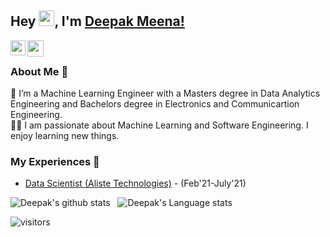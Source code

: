 
## Hey <img src="https://github.com/TheDudeThatCode/TheDudeThatCode/blob/master/Assets/Hi.gif" width="25px" height="25px">, I'm [Deepak Meena!](https://www.linkedin.com/in/deepakkumarmeena/) 

<!--
**isupersky/isupersky** is a ✨ _special_ ✨ repository because its `README.md` (this file) appears on your GitHub profile.

Here are some ideas to get you started:
- 🔭 I’m currently working on ...
- 🌱 I’m currently learning ...
- 👯 I’m looking to collaborate on ...
- 🤔 I’m looking for help with ...
- 💬 Ask me about ...
- 📫 How to reach me: ...
- 😄 Pronouns: ...
- ⚡ Fun fact: ...
-->


<a href="https://www.linkedin.com/in/deepakkumarmeena/">
  <img align="left" width="24px" src="https://cdn.jsdelivr.net/npm/simple-icons@v3/icons/linkedin.svg"  />
</a>
<a href="mailto:deepak.meena61@gmail.com">
  <img align="left" width="26px" src="https://cdn.jsdelivr.net/npm/simple-icons@v3/icons/gmail.svg" />
</a>


<br />

### About Me 🚀
🌱 I’m a Machine Learning Engineer with a Masters degree in Data Analytics Engineering and Bachelors degree in Electronics and Communicartion Engineering.</br>
👨‍💻  I am passionate about Machine Learning and Software Engineering. I enjoy learning new things. </br>


### My Experiences 🙌
- [Data Scientist (Aliste Technologies)](https://www.alistetechnologies.com) - (Feb'21-July'21)
<!-- - [BAT Ambassador (Brave)](https://brave.com/) - (Apr'21-Present) -->

![Deepak's github stats](https://github-readme-stats.vercel.app/api?username=deepakmeena61&show_icons=true&hide_border=true)&nbsp;&nbsp;
![Deepak's Language stats](https://github-readme-stats-eight-theta.vercel.app/api/top-langs/?username=deepakmeena61&layout=compact&langs_count=8&hide_border=true)
<br />


![visitors](https://visitor-badge.laobi.icu/badge?page_id=deepakmeena61.deepakmeena61)
